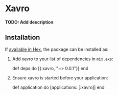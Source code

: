 # Xavro

**TODO: Add description**

## Installation

If [available in Hex](https://hex.pm/docs/publish), the package can be installed as:

  1. Add xavro to your list of dependencies in `mix.exs`:

        def deps do
          [{:xavro, "~> 0.0.1"}]
        end

  2. Ensure xavro is started before your application:

        def application do
          [applications: [:xavro]]
        end

